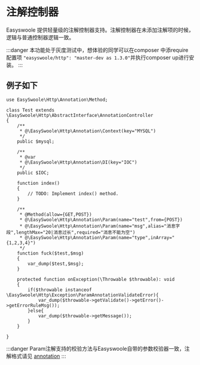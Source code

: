 # 注解控制器

Easyswoole 提供轻量级的注解控制器支持。注解控制器在未添加注解项的时候，逻辑与普通控制器逻辑一致。


:::danger 
 本功能处于灰度测试中，想体验的同学可以在composer 中添require 配置项 ```"easyswoole/http": "master-dev as 1.3.0"```并执行composer up进行安装。
:::


## 例子如下

```
use EasySwoole\Http\Annotation\Method;

class Test extends \EasySwoole\Http\AbstractInterface\AnnotationController
{
    /**
     * @\EasySwoole\Http\Annotation\Context(key="MYSQL")
     */
    public $mysql;

    /**
     * @var 
     * @\EasySwoole\Http\Annotation\DI(key="IOC")
     */
    public $IOC;

    function index()
    {
        // TODO: Implement index() method.
    }

    /**
     * @Method(allow={GET,POST})
     * @\EasySwoole\Http\Annotation\Param(name="test",from={POST})
     * @\EasySwoole\Http\Annotation\Param(name="msg",alias="消息字段",lengthMax="20|消息过长",required="消息不能为空")
     * @\EasySwoole\Http\Annotation\Param(name="type",inArray="{1,2,3,4}")
     */
    function fuck($test,$msg)
    {
        var_dump($test,$msg);
    }

    protected function onException(\Throwable $throwable): void
    {
        if($throwable instanceof \EasySwoole\Http\Exception\ParamAnnotationValidateError){
            var_dump($throwable->getValidate()->getError()->getErrorRuleMsg());
        }else{
            var_dump($throwable->getMessage());
        }
    }

}
```


:::danger 
Param注解支持的校验方法与Easyswoole自带的参数校验器一致，注解格式请见 [annotation](./../Components/annotation.md)
:::
